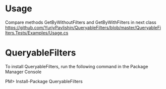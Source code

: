 Usage
================
Compare methods GetByWithoutFilters and GetByWithFilters in next class
https://github.com/YuriyPavlishin/QueryableFilters/blob/master/QueryableFilters.Tests/Examples/Usage.cs

QueryableFilters
================
To install QueryableFilters, run the following command in the Package Manager Console

PM> Install-Package QueryableFilters
